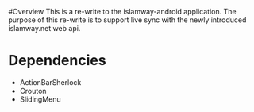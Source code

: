 #Overview
This is a re-write to the islamway-android application. The purpose of this re-write is to support live sync with the newly introduced islamway.net web api.
# Dependencies
- ActionBarSherlock
- Crouton
- SlidingMenu

